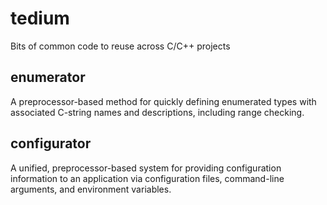 # tedium
Bits of common code to reuse across C/C++ projects

## enumerator
A preprocessor-based method for quickly defining enumerated types with
associated C-string names and descriptions, including range checking.

## configurator
A unified, preprocessor-based system for providing configuration information 
to an application via configuration files, command-line arguments, and 
environment variables.
